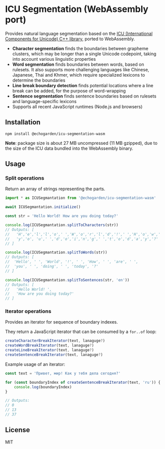 # ICU Segmentation (WebAssembly port)

Provides natural language segmentation based on the [ICU (International Components for
    Unicode) C++ library](https://icu.unicode.org/), ported to WebAssembly.

* **Character segmentation** finds the boundaries between grapheme clusters, which may be longer than a single Unicode codepoint, taking into account various linguistic properties
* **Word segmentation** finds boundaries between words, based on rulesets. It also supports more challenging languages like Chinese, Japanese, Thai and Khmer, which require specialized lexicons to determine the boundaries
* **Line break boundary detection** finds potential locations where a line break can be added, for the purpose of word-wrapping
* **Sentence segmentation** finds sentence boundaries based on rulesets and language-specific lexicons
* Supports all recent JavaScript runtimes (Node.js and browsers)

## Installation

```
npm install @echogarden/icu-segmentation-wasm
```

**Note**: package size is about 27 MB uncompressed (11 MB gzipped), due to the size of the ICU data bundled into the WebAssembly binary.

## Usage

### Split operations

Return an array of strings representing the parts.

```ts
import * as ICUSegmantation from '@echogarden/icu-segmentation-wasm'

await ICUSegmantation.initialize()

const str = 'Hello World! How are you doing today?'

console.log(ICUSegmantation.splitToCharacters(str))
// Outputs: [
//   'H','e','l','l','o',' ','W','o','r','l','d','!',' ','H','o','w',' ','a','r','e',' ',
//   'y','o', 'u',' ','d','o','i','n','g',' ','t','o','d','a','y','?'
// ]

console.log(ICUSegmantation.splitToWords(str))
// Outputs: [
//	'Hello', ' ', 'World', '!', ' ', 'How', ' ', 'are', ' ',
//  'you', ' ', 'doing', ' ', 'today', '?'
// ]

console.log(ICUSegmantation.splitToSentences(str, 'en'))
// Outputs: [
//   'Hello World! ',
//   'How are you doing today?'
// ]
```

### Iterator operations

Provides an iterator for sequence of boundary indexes.

They return a JavaScript iterator that can be consumed by a `for..of` loop:
```ts
createCharacterBreakIterator(text, lanaguge?)
createWordBreakIterator(text, lanaguge?)
createLineBreakIterator(text, lanaguge?)
createSentenceBreakIterator(text, lanaguge?)
```

Example usage of an iterator:

```ts
const text = 'Привет, мир! Как у тебя дела сегодня?'

for (const boundaryIndex of createSentenceBreakIterator(text, 'ru')) {
	console.log(boundaryIndex)
}

// Outputs:
// 0
// 13
// 37
```

## License

MIT
